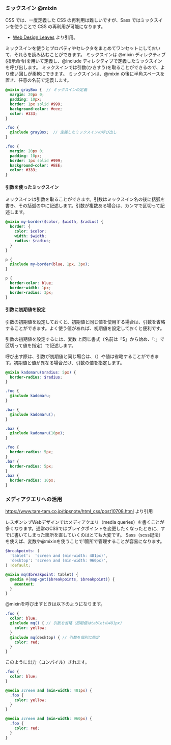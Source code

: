 ### ミックスイン @mixin

CSS では、一度定義した CSS の再利用は難しいですが、Sass ではミックスインを使うことで CSS の再利用が可能になります。
* [Web Design Leaves](https://www.webdesignleaves.com/pr/css/css_basic_08.html)
より引用。

ミックスインを使うとプロパティやセレクタをまとめてワンセットにしておいて、それらを読み込むことができます。
ミックスインは @mixin ディレクティブ(指示命令)を用いて定義し、@include ディレクティブで定義したミックスインを呼び出します。
ミックスインでは引数(ひきすう)を取ることができるので、より使い回しが柔軟にできます。
ミックスインは、@mixin の後に半角スペースを置き、任意の名前で定義します。

``` scss
@mixin grayBox {  // ミックスインの定義
  margin: 20px 0;
  padding: 10px;
  border: 1px solid #999;
  background-color: #eee;
  color: #333;
}

.foo {
  @include grayBox;  // 定義したミックスインの呼び出し
}
```

``` css
.foo {
  margin: 20px 0;
  padding: 10px;
  border: 1px solid #999;
  background-color: #EEE;
  color: #333;
}
```

#### 引数を使ったミックスイン

ミックスインは引数を取ることができます。引数はミックスイン名の後に括弧を書き、その括弧の中に記述します。引数が複数ある場合は、カンマで区切って記述します。

``` scss
@mixin my-border($color, $width, $radius) {
  border: {
    color: $color;
    width: $width;
    radius: $radius;
  }
}

p {
  @include my-border(blue, 1px, 3px);
}
```

``` css
p {
  border-color: blue;
  border-width: 1px;
  border-radius: 3px;
}
```

#### 引数に初期値を設定

引数の初期値を設定しておくと、初期値と同じ値を使用する場合は、引数を省略することができます。よく使う値があれば、初期値を設定しておくと便利です。

引数の初期値を設定するには、変数  と同じ書式（名前は「$」から始め、「:」で区切って値を指定）で記述します。

呼び出す際は、引数が初期値と同じ場合は、（）や値は省略することができます。初期値と値が異なる場合だけ、引数の値を指定します。

``` scss
@mixin kadomaru($radius: 5px) {
  border-radius: $radius;
}

.foo {
  @include kadomaru;
}

.bar {
  @include kadomaru();
}

.baz {
  @include kadomaru(10px);
}
```

``` css
.foo {
  border-radius: 5px;
}
.bar {
  border-radius: 5px;
}
.baz {
  border-radius: 10px;
}
```

### メディアクエリへの活用
https://www.tam-tam.co.jp/tipsnote/html_css/post10708.html より引用

レスポンシブWebデザインではメディアクエリ（media queries）を書くことが多くなります。通常のCSSではブレイクポイントを変更したくなったときに、すでに書いてしまった箇所を直していくのはとても大変です。
Sass（scss記法）を使えば、変数や@mixinを使うことで1箇所で管理することが容易になります。

``` scss
$breakpoints: (
  'tablet':  'screen and (min-width: 481px)',
  'desktop': 'screen and (min-width: 960px)',
) !default;

@mixin mq($breakpoint: tablet) {
  @media #{map-get($breakpoints, $breakpoint)} {
    @content;
  }
}
```

@mixinを呼び出すときは以下のようになります。

``` scss
.foo {
  color: blue;
  @include mq() { // 引数を省略（初期値はtabletの481px）
    color: yellow;
  }
  @include mq(desktop) { // 引数を個別に指定
    color: red;
  }
}
```

このように出力（コンパイル）されます。

``` css
.foo {
  color: blue;
}

@media screen and (min-width: 481px) {
  .foo {
    color: yellow;
  }
}

@media screen and (min-width: 960px) {
  .foo {
    color: red;
  }
}
```
